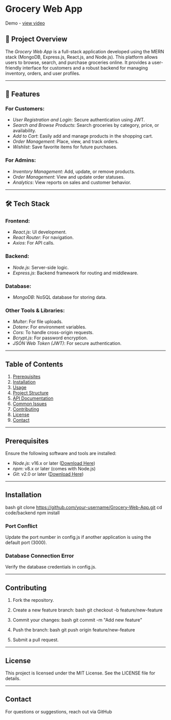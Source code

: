 # Grocery Web App

Demo - <a href="https://drive.google.com/file/d/1vMyA9s7tqKBBJVJHM5Dg436qnW7gPudW/view?usp=drivesdk">view video</a>

## 📖 Project Overview  
The *Grocery Web App* is a full-stack application developed using the MERN stack (MongoDB, Express.js, React.js, and Node.js). This platform allows users to browse, search, and purchase groceries online. It provides a user-friendly interface for customers and a robust backend for managing inventory, orders, and user profiles.  

---

## 🚀 Features  

### For Customers:  
- *User Registration and Login*: Secure authentication using JWT.  
- *Search and Browse Products*: Search groceries by category, price, or availability.  
- *Add to Cart*: Easily add and manage products in the shopping cart.  
- *Order Management*: Place, view, and track orders.  
- *Wishlist*: Save favorite items for future purchases.  

### For Admins:  
- *Inventory Management*: Add, update, or remove products.  
- *Order Management*: View and update order statuses.  
- *Analytics*: View reports on sales and customer behavior.  

---

## 🛠 Tech Stack  

### Frontend:  
- *React.js*: UI development.  
- *React Router*: For navigation.  
- *Axios*: For API calls.  

### Backend:  
- *Node.js*: Server-side logic.  
- *Express.js*: Backend framework for routing and middleware.  

### Database:  
- *MongoDB*: NoSQL database for storing data.  

### Other Tools & Libraries:  
- *Multer*: For file uploads.  
- *Dotenv*: For environment variables.  
- *Cors*: To handle cross-origin requests.  
- *Bcrypt.js*: For password encryption.  
- *JSON Web Token (JWT)*: For secure authentication.  

---

## Table of Contents

1. [Prerequisites](#prerequisites)
2. [Installation](#installation)
3. [Usage](#usage)
4. [Project Structure](#project-structure)
5. [API Documentation](#api-documentation)
6. [Common Issues](#common-issues)
7. [Contributing](#contributing)
8. [License](#license)
9. [Contact](#contact)

---

## Prerequisites

Ensure the following software and tools are installed:

- *Node.js*: v16.x or later ([Download Here](https://nodejs.org/))
- *npm*: v8.x or later (comes with Node.js)
- *Git*: v2.0 or later ([Download Here](https://git-scm.com/))

---

## Installation

bash
git clone https://github.com/your-username/Grocery-Web-App.git
cd code/backend
npm install

### Port Conflict
Update the port number in config.js if another application is using the default port (3000).

### Database Connection Error
Verify the database credentials in config.js.

---

## Contributing

1. Fork the repository.
2. Create a new feature branch:
   bash
   git checkout -b feature/new-feature
   
3. Commit your changes:
   bash
   git commit -m "Add new feature"
   
4. Push the branch:
   bash
   git push origin feature/new-feature
   
5. Submit a pull request.

---

## License

This project is licensed under the MIT License. See the LICENSE file for details.

---

## Contact

For questions or suggestions, reach out via GitHub
